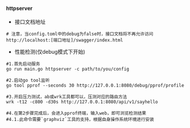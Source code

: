 #### httpserver

- 接口文档地址
```text  
# 注意，当config.toml中的debug为false时，接口文档将不再允许访问
http://localhost:[端口地址]/swagger/index.html
```  
- 性能检测(仅debug模式下开始)
```shell script
#1.首先启动服务
go run main.go httpserver -c path/to/you/config

#2.启动go tool监听
go tool pprof --seconds 30 http://127.0.0.1:8080/debug/pprof/profile

#3.开启压力测试，ab或wrk工具都可以，压测对应的路由方法
wrk -t12 -c800 -d30s http://127.0.0.1:8080/api/v1/sayhello

#4.在第2步骤完成后，会进入pprof终端，输入web，即可浏览检测结果
#4.1.此命令需要`graphviz`工具的支持，根据自身操作系统环境进行安装
```